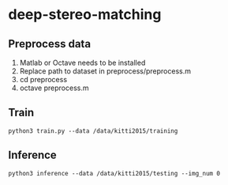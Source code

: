 # deep-stereo-matching

## Preprocess data
1. Matlab or Octave needs to be installed
2. Replace path to dataset in preprocess/preprocess.m
3. cd preprocess
4. octave preprocess.m


## Train

    python3 train.py --data /data/kitti2015/training

## Inference

    python3 inference --data /data/kitti2015/testing --img_num 0
